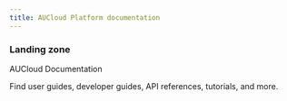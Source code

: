 ```yaml
---
title: AUCloud Platform documentation
---
```


### Landing zone

AUCloud Documentation

Find user guides, developer guides, API references, tutorials, and more.
